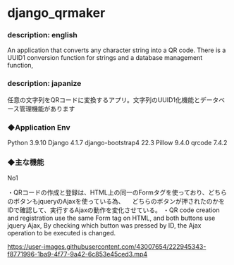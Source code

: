 <h1>django_qrmaker</h1>
<h3>description: english</h3>

An application that converts any character string into a QR code. There is a UUID1 conversion function for strings and a database management function,

<h3>description: japanize</h3>

任意の文字列をQRコードに変換するアプリ。文字列のUUID1化機能とデータベース管理機能があります


<h3>◆Application Env</h3>

Python 3.9.10
Django 4.1.7
django-bootstrap4 22.3
Pillow 9.4.0
qrcode 7.4.2


<h3 style="color=0011ff;">◆主な機能</h3>

No1

・QRコードの作成と登録は、HTML上の同一のFormタグを使っており、どちらのボタンもjqueryのAjaxを使っている為、
　どちらのボタンが押されたのかをIDで確認して、実行するAjaxの動作を変化させている。
・QR code creation and registration use the same Form tag on HTML, and both buttons use jquery Ajax,
By checking which button was pressed by ID, the Ajax operation to be executed is changed.

https://user-images.githubusercontent.com/43007654/222945343-f8771996-1ba9-4f77-9a42-6c853e45ced3.mp4

